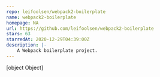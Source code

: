 ```yaml
---
repo: leifoolsen/webpack2-boilerplate
name: webpack2-boilerplate
homepage: NA
url: https://github.com/leifoolsen/webpack2-boilerplate
stars: 63
starredAt: 2020-12-29T04:39:00Z
description: |-
    A Webpack boilerplate project.
---
```


[object Object]
